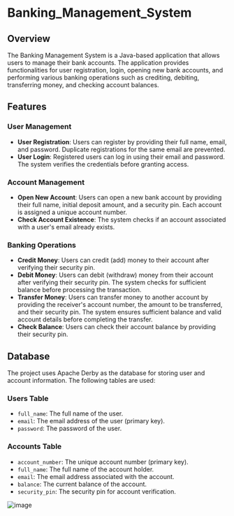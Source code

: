 # Banking_Management_System
## Overview

The Banking Management System is a Java-based application that allows users to manage their bank accounts. The application provides functionalities for user registration, login, opening new bank accounts, and performing various banking operations such as crediting, debiting, transferring money, and checking account balances.

## Features

### User Management
- **User Registration**: Users can register by providing their full name, email, and password. Duplicate registrations for the same email are prevented.
- **User Login**: Registered users can log in using their email and password. The system verifies the credentials before granting access.

### Account Management
- **Open New Account**: Users can open a new bank account by providing their full name, initial deposit amount, and a security pin. Each account is assigned a unique account number.
- **Check Account Existence**: The system checks if an account associated with a user's email already exists.

### Banking Operations
- **Credit Money**: Users can credit (add) money to their account after verifying their security pin.
- **Debit Money**: Users can debit (withdraw) money from their account after verifying their security pin. The system checks for sufficient balance before processing the transaction.
- **Transfer Money**: Users can transfer money to another account by providing the receiver's account number, the amount to be transferred, and their security pin. The system ensures sufficient balance and valid account details before completing the transfer.
- **Check Balance**: Users can check their account balance by providing their security pin.

## Database

The project uses Apache Derby as the database for storing user and account information. The following tables are used:

### Users Table
- `full_name`: The full name of the user.
- `email`: The email address of the user (primary key).
- `password`: The password of the user.

### Accounts Table
- `account_number`: The unique account number (primary key).
- `full_name`: The full name of the account holder.
- `email`: The email address associated with the account.
- `balance`: The current balance of the account.
- `security_pin`: The security pin for account verification.




![image](https://github.com/user-attachments/assets/719001e7-3d92-485b-b0b2-fee09b0c8eb1)
